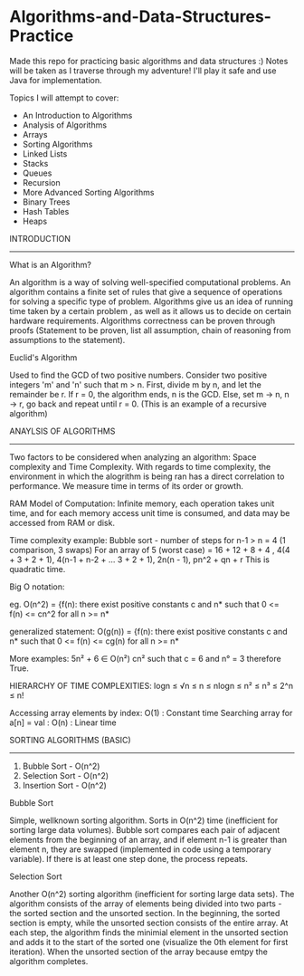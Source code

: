 # Algorithms-and-Data-Structures-Practice





Made this repo for practicing basic algorithms and data structures :)
Notes will be taken as I traverse through my adventure! 
I'll play it safe and use Java for implementation. 

Topics I will attempt to cover:
- An Introduction to Algorithms
- Analysis of Algorithms 
- Arrays 
- Sorting Algorithms 
- Linked Lists 
- Stacks
- Queues 
- Recursion 
- More Advanced Sorting Algorithms 
- Binary Trees 
- Hash Tables 
- Heaps 











INTRODUCTION
*************



What is an Algorithm?

An algorithm is a way of solving well-specified computational problems. An algorithm contains a finite set of  rules that give a sequence of operations for solving a specific type of problem. Algorithms give us an idea of running time taken by a certain problem , as well as it allows us to decide on certain hardware requirements. Algorithms correctness can be proven through proofs (Statement to be proven, list all assumption, chain of reasoning from assumptions to the statement). 


Euclid's Algorithm 

Used to find the GCD of two positive numbers. Consider two positive integers 'm' and 'n' such that m > n. First, divide m by n, and let the remainder be r. If r = 0, the algorithm ends, n is the GCD. Else, set m -> n, n -> r, go back and repeat until r = 0. 
(This is an example of a recursive algorithm)


ANAYLSIS OF ALGORITHMS 
***********************

Two factors to be considered when analyzing an algorithm: Space complexity and Time Complexity. With regards to time complexity, the environment in which the alogrithm is being ran has a direct correlation to performance. We measure time in terms of its order or growth. 

RAM Model of Computation: Infinite memory, each operation takes unit time, and for each memory access unit time is consumed, and data may be accessed from RAM or disk. 

Time complexity example: 
Bubble sort - number of steps for n-1 > n = 4 (1 comparison, 3 swaps)
For an array of 5 (worst case)  = 16 + 12 + 8 + 4 , 4(4 + 3 + 2 + 1), 4(n-1 + n-2 + ... 3 + 2 + 1), 2n(n - 1),  pn^2 + qn + r
This is quadratic time. 

Big O notation: 

eg. O(n^2) = {f(n): there exist positive constants c and n* such that 0 <= f(n) <= cn^2 for all n >= n*

generalized statement: O(g(n)) =  {f(n): there exist positive constants c and n* such that 0 <= f(n) <= cg(n) for all n >= n*

More examples: 
5n² + 6 ∈ O(n²) 
cn² such that c = 6 and n° = 3 therefore True. 

HIERARCHY OF TIME COMPLEXITIES: 
logn ≤ √n ≤ n ≤ nlogn ≤ n² ≤ n³ ≤ 2^n ≤ n!

Accessing array elements by index: O(1) : Constant time 
Searching array for a[n] = val : O(n) : Linear time 

SORTING ALGORITHMS (BASIC) 
**************************
1. Bubble Sort - O(n^2)
2. Selection Sort - O(n^2)
3. Insertion Sort - O(n^2) 

Bubble Sort

Simple, wellknown sorting algorithm. Sorts in O(n^2) time (inefficient for sorting large data volumes). Bubble sort compares each pair of adjacent elements from the beginning of an array, and if element n-1 is greater than element n, they are swapped (implemented in code using a temporary variable). If there is at least one step done, the process repeats. 

Selection Sort

Another O(n^2) sorting algorithm (inefficient for sorting large data sets). The algorithm consists of the array of elements being divided into two parts - the sorted section and the unsorted section. In the beginning, the sorted section is empty, while the unsorted section consists of the entire array. At each step, the algorithm finds the minimial element in the unsorted section and adds it to the start of the sorted one (visualize the 0th element for first iteration). When the unsorted section of the array because emtpy the algorithm completes. 







